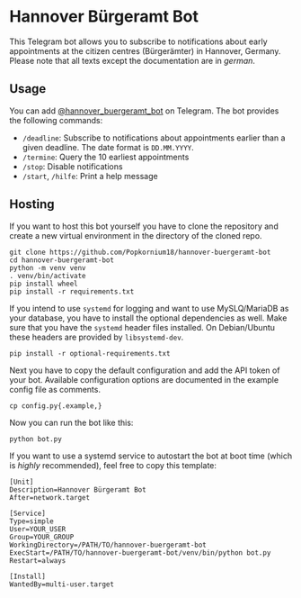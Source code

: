 # Hannover Bürgeramt Bot

This Telegram bot allows you to subscribe to notifications about early
appointments at the citizen centres (Bürgerämter) in Hannover, Germany.
Please note that all texts except the documentation are in _german_.

## Usage

You can add [@hannover\_buergeramt\_bot](https://t.me/hannover_buergeramt_bot)
on Telegram.
The bot provides the following commands:

- `/deadline`: Subscribe to notifications about appointments earlier than a
given deadline. The date format is `DD.MM.YYYY`.
- `/termine`: Query the 10 earliest appointments
- `/stop`: Disable notifications
- `/start`, `/hilfe`: Print a help message

## Hosting

If you want to host this bot yourself you have to clone the repository and
create a new virtual environment in the directory of the cloned repo.

```
git clone https://github.com/Popkornium18/hannover-buergeramt-bot
cd hannover-buergeramt-bot
python -m venv venv
. venv/bin/activate
pip install wheel
pip install -r requirements.txt
```

If you intend to use `systemd` for logging and want to use MySLQ/MariaDB as
your database, you have to install the optional dependencies as well.
Make sure that you have the `systemd` header files installed.
On Debian/Ubuntu these headers are provided by `libsystemd-dev`.

```
pip install -r optional-requirements.txt
```

Next you have to copy the default configuration and add the API token of your bot.
Available configuration options are documented in the example config file as comments.

```
cp config.py{.example,}
```

Now you can run the bot like this:

```
python bot.py
```

If you want to use a systemd service to autostart the bot at boot time (which is _highly_ recommended), feel free to copy this template:

```
[Unit]
Description=Hannover Bürgeramt Bot
After=network.target

[Service]
Type=simple
User=YOUR_USER
Group=YOUR_GROUP
WorkingDirectory=/PATH/TO/hannover-buergeramt-bot
ExecStart=/PATH/TO/hannover-buergeramt-bot/venv/bin/python bot.py
Restart=always

[Install]
WantedBy=multi-user.target
```
